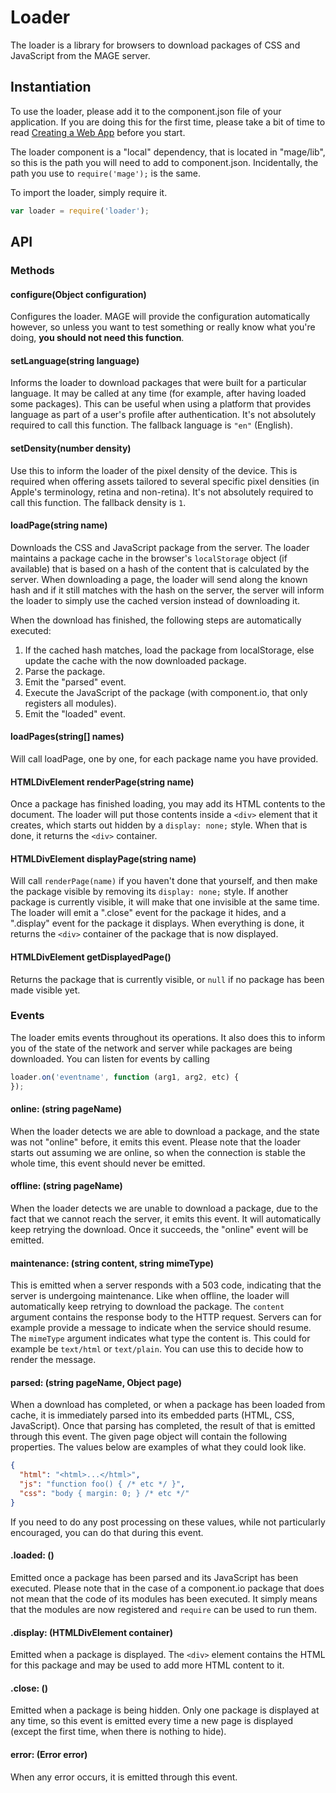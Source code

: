 # Loader

The loader is a library for browsers to download packages of CSS and JavaScript from the MAGE
server.


## Instantiation

To use the loader, please add it to the component.json file of your application. If you are doing
this for the first time, please take a bit of time to read
[Creating a Web App](../../docs/walkthrough/WebApp.md#creating-a-mobile-friendly-componentio-single-page-app)
before you start.

The loader component is a "local" dependency, that is located in "mage/lib", so this is the path
you will need to add to component.json. Incidentally, the path you use to `require('mage');` is the
same.

To import the loader, simply require it.

```javascript
var loader = require('loader');
```


## API

### Methods

#### configure(Object configuration)

Configures the loader. MAGE will provide the configuration automatically however, so unless you
want to test something or really know what you're doing, **you should not need this function**.

#### setLanguage(string language)

Informs the loader to download packages that were built for a particular language. It may be
called at any time (for example, after having loaded some packages). This can be useful when using
a platform that provides language as part of a user's profile after authentication. It's not
absolutely required to call this function. The fallback language is `"en"` (English).

#### setDensity(number density)

Use this to inform the loader of the pixel density of the device. This is required when offering
assets tailored to several specific pixel densities (in Apple's terminology, retina and non-retina).
It's not absolutely required to call this function. The fallback density is `1`.

#### loadPage(string name)

Downloads the CSS and JavaScript package from the server. The loader maintains a package cache in
the browser's `localStorage` object (if available) that is based on a hash of the content that is
calculated by the server. When downloading a page, the loader will send along the known hash and if
it still matches with the hash on the server, the server will inform the loader to simply use the
cached version instead of downloading it.

When the download has finished, the following steps are automatically
executed:

1. If the cached hash matches, load the package from localStorage, else update the cache with the
   now downloaded package.
2. Parse the package.
3. Emit the "parsed" event.
4. Execute the JavaScript of the package (with component.io, that only registers all modules).
5. Emit the "loaded" event.

#### loadPages(string[] names)

Will call loadPage, one by one, for each package name you have provided.

#### HTMLDivElement renderPage(string name)

Once a package has finished loading, you may add its HTML contents to the document. The loader will
put those contents inside a `<div>` element that it creates, which starts out hidden by a
`display: none;` style. When that is done, it returns the `<div>` container.

#### HTMLDivElement displayPage(string name)

Will call `renderPage(name)` if you haven't done that yourself, and then make the package visible by
removing its `display: none;` style. If another package is currently visible, it will make that one
invisible at the same time. The loader will emit a "<name>.close" event for the package it hides,
and a "<name>.display" event for the package it displays. When everything is done, it returns the
`<div>` container of the package that is now displayed.

#### HTMLDivElement getDisplayedPage()

Returns the package that is currently visible, or `null` if no package has been made visible yet.


### Events

The loader emits events throughout its operations. It also does this to inform you of the state of
the network and server while packages are being downloaded. You can listen for events by calling

```javascript
loader.on('eventname', function (arg1, arg2, etc) {
});
```

#### online: (string pageName)

When the loader detects we are able to download a package, and the state was not "online" before,
it emits this event. Please note that the loader starts out assuming we are online, so when the
connection is stable the whole time, this event should never be emitted.

#### offline: (string pageName)

When the loader detects we are unable to download a package, due to the fact that we cannot reach
the server, it emits this event. It will automatically keep retrying the download. Once it succeeds,
the "online" event will be emitted.

#### maintenance: (string content, string mimeType)

This is emitted when a server responds with a 503 code, indicating that the server is undergoing
maintenance. Like when offline, the loader will automatically keep retrying to download the package.
The `content` argument contains the response body to the HTTP request. Servers can for example
provide a message to indicate when the service should resume. The `mimeType` argument indicates what
type the content is. This could for example be `text/html` or `text/plain`. You can use this to
decide how to render the message.

#### parsed: (string pageName, Object page)

When a download has completed, or when a package has been loaded from cache, it is immediately
parsed into its embedded parts (HTML, CSS, JavaScript). Once that parsing has completed, the result
of that is emitted through this event. The given page object will contain the following properties.
The values below are examples of what they could look like.

```json
{
  "html": "<html>...</html>",
  "js": "function foo() { /* etc */ }",
  "css": "body { margin: 0; } /* etc */"
}
```

If you need to do any post processing on these values, while not particularly encouraged, you can do
that during this event.

#### <pageName>.loaded: ()

Emitted once a package has been parsed and its JavaScript has been executed. Please note that in the
case of a component.io package that does not mean that the code of its modules has been executed.
It simply means that the modules are now registered and `require` can be used to run them.

#### <pageName>.display: (HTMLDivElement container)

Emitted when a package is displayed. The `<div>` element contains the HTML for this package and may
be used to add more HTML content to it.

#### <pageName>.close: ()

Emitted when a package is being hidden. Only one package is displayed at any time, so this event
is emitted every time a new page is displayed (except the first time, when there is nothing to hide).

#### error: (Error error)

When any error occurs, it is emitted through this event.

